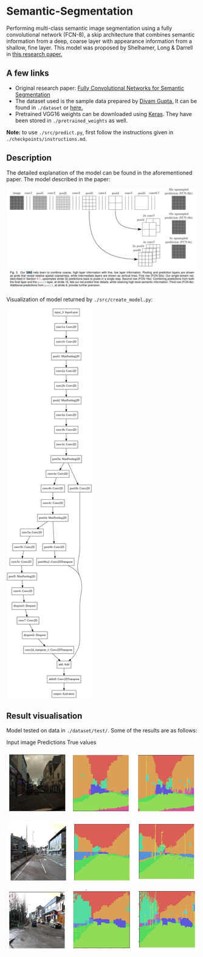 # Semantic-Segmentation

Performing multi-class semantic image segmentation using a fully convolutional network (FCN-8), a skip architecture that combines semantic information from a deep, coarse layer with appearance information from a shallow, fine layer. This model was proposed by Shelhamer, Long & Darrell in [this research paper.](paper.pdf)

## A few links

- Original research paper: [Fully Convolutional Networks for Semantic Segmentation](paper.pdf)
- The dataset used is the sample data prepared by [Divam Gupta.](https://github.com/divamgupta) It can be found in `./dataset` or [here.](https://drive.google.com/file/d/0B0d9ZiqAgFkiOHR1NTJhWVJMNEU/view)
- Pretrained VGG16 weights can be downloaded using [Keras](https://keras.io/applications/#vgg16). They have been stored in `./pretrained_weights` as well.

**Note:** to use `./src/predict.py`, first follow the instructions given in `./checkpoints/instructions.md`.

## Description

The detailed explanation of the model can be found in the aforementioned paper. The model described in the paper:

![FCN model](img/research_model.JPG)

Visualization of model returned by `./src/create_model.py`:

![Model plot](img/model_plot.png) 

## Result visualisation

Model tested on data in `./dataset/test/`. Some of the results are as follows:

Input image           Predictions           True values

![Test 1](img/result_1.JPG)

![Test 2](img/result_2.JPG)

![Test 3](img/result_3.JPG)
